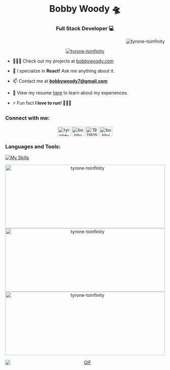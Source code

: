 <h1 align="center">Bobby Woody 🛸</h1>
<h3 align="center">Full Stack Developer 💻</h3>

<p align="right"> <img src="https://komarev.com/ghpvc/?username=tyrone-toinfinity&label=Profile%20views&color=0e75b6&style=flat" alt="tyrone-toinfinity" /> </p>

<p align="center"> <a href="https://github.com/ryo-ma/github-profile-trophy"><img src="https://github-profile-trophy.vercel.app/?username=tyrone-toinfinity" alt="tyrone-toinfinity" /></a> </p>

- 👨🏽‍💻 Check out my projects at [bobbywoody.com](https://bobbywoody.com/)

- 💬 I specialize in **React!** Ask me anything about it.

- 📫 Contact me at **bobbywoody7@gmail.com**

- 📄 View my resume [here](https://drive.google.com/file/d/1l_mEShgVIqZKfgDs6TQsSTvAuNH1687T/view) to learn about my experiences.

- ⚡ Fun fact **I love to run! 🏃🏽‍♂️**

<h3 align="left">Connect with me:</h3>
<p align="center">
<a href="https://codepen.io/tyrone-for-the-win" target="blank"><img align="center" src="https://raw.githubusercontent.com/rahuldkjain/github-profile-readme-generator/master/src/images/icons/Social/codepen.svg" alt="tyrone-for-the-win" height="30" width="40" /></a>
<a href="https://linkedin.com/in/bobbywoody" target="blank"><img align="center" src="https://raw.githubusercontent.com/rahuldkjain/github-profile-readme-generator/master/src/images/icons/Social/linked-in-alt.svg" alt="bobbywoody" height="30" width="40" /></a>
<a href="https://stackoverflow.com/users/19118150" target="blank"><img align="center" src="https://raw.githubusercontent.com/rahuldkjain/github-profile-readme-generator/master/src/images/icons/Social/stack-overflow.svg" alt="19118150" height="30" width="40" /></a>
<a href="https://www.leetcode.com/bobbywoody7" target="blank"><img align="center" src="https://raw.githubusercontent.com/rahuldkjain/github-profile-readme-generator/master/src/images/icons/Social/leet-code.svg" alt="bobbywoody7" height="30" width="40" /></a>
</p>

<h3 align="left">Languages and Tools:</h3>

[![My Skills](https://skillicons.dev/icons?i=java,kotlin,nodejs,figma&theme=dark)](https://skillicons.dev)
<p align="center">
    <img src="https://github-readme-stats.vercel.app/api?username=tyrone-toinfinity&show_icons=true&locale=en" alt="tyrone-toinfinity"  height='200' width='100%'/>
      <img src="https://github-readme-streak-stats.herokuapp.com/?user=tyrone-toinfinity&" alt="tyrone-toinfinity"  height='200' width='100%' />
  <img src="https://github-readme-stats.vercel.app/api/top-langs?username=tyrone-toinfinity&show_icons=true&locale=en&layout=compact" alt="tyrone-toinfinity" height='200' width='100%' />


</p>


<div style="text-align: center;">
  <a target="_blank" rel="noopener noreferrer" href="https://github.com/tyrone-toinfinity" data-target="animated-image.originalLink">
    <img alt="GIF" src="https://github.com/tyrone-toinfinity/Web-Dev-Portfolio/blob/master/src/assets/starwars.jpg?raw=true"  style=" max-width: 100%; display: block;" data-target="animated-image.originalImage"/>
  </a>
</div>


